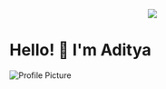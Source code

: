 <p align="center">
  <img src="https://readme-typing-svg.herokuapp.com?color=DC143C&center=true&lines=Hello+there!+👋🏻;Myself+Aditya+Kumar+Nishad;You+are+reading+my+portfolio!;&width=500&height=160">
</p>

# Hello! 👋 I'm Aditya
![Profile Picture](...)
